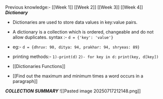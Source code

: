 Previous knowledge:- [[Week 1]] [[Week 2]] [[Week 3]] [[Week 4]]
***Dictionary*** 
- Dictionaries are used to store data values in key:value pairs.
- A dictionary is a collection which is ordered, changeable and do not allow duplicates.
	syntax :- `d = {'key': 'value'}`
- eg:- `d = {dhruv: 90, ditya: 94, prakhar: 94, shryeas: 89}`
- printing methods:- `1)-print(d)` 
				`2)- for key in d:`
					`print(key, d[key])`

- [[Dictionaries Functions]]
- [[Find out the maximum and minimum times a word occurs in a paragraph]]

***COLLECTION SUMMARY***
![[Pasted image 20250717212148.png]]
